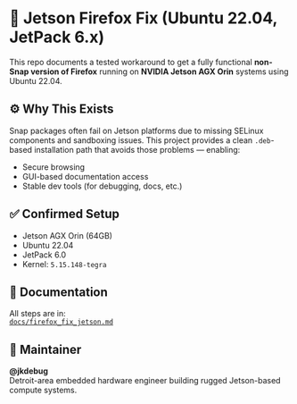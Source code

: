 # 🦊 Jetson Firefox Fix (Ubuntu 22.04, JetPack 6.x)

This repo documents a tested workaround to get a fully functional **non-Snap version of Firefox** running on **NVIDIA Jetson AGX Orin** systems using Ubuntu 22.04.

## ⚙️ Why This Exists

Snap packages often fail on Jetson platforms due to missing SELinux components and sandboxing issues. This project provides a clean `.deb`-based installation path that avoids those problems — enabling:

- Secure browsing
- GUI-based documentation access
- Stable dev tools (for debugging, docs, etc.)

## ✅ Confirmed Setup

- Jetson AGX Orin (64GB)
- Ubuntu 22.04
- JetPack 6.0
- Kernel: `5.15.148-tegra`

## 📄 Documentation

All steps are in:  
[`docs/firefox_fix_jetson.md`](docs/firefox_fix_jetson.md)

## 👷 Maintainer

**@jkdebug**  
Detroit-area embedded hardware engineer building rugged Jetson-based compute systems.

